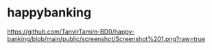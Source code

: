 # happybanking
https://github.com/TanvirTamim-BD0/happy-banking/blob/main/public/screenshot/Screenshot%201.png?raw=true
